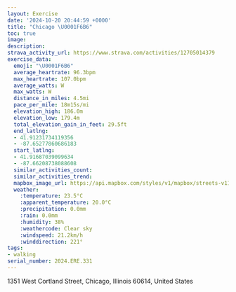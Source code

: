 ```yaml
---
layout: Exercise
date: '2024-10-20 20:44:59 +0000'
title: "Chicago \U0001F6B6"
toc: true
image:
description:
strava_activity_url: https://www.strava.com/activities/12705014379
exercise_data:
  emoji: "\U0001F6B6"
  average_heartrate: 96.3bpm
  max_heartrate: 107.0bpm
  average_watts: W
  max_watts: W
  distance_in_miles: 4.5mi
  pace_per_mile: 18m15s/mi
  elevation_high: 186.0m
  elevation_low: 179.4m
  total_elevation_gain_in_feet: 29.5ft
  end_latlng:
  - 41.91231734119356
  - -87.65277860686183
  start_latlng:
  - 41.91687039099634
  - -87.66208738088608
  similar_activities_count:
  similar_activities_trend:
  mapbox_image_url: https://api.mapbox.com/styles/v1/mapbox/streets-v11/static/path-5+787af2-1.0(q%7Cy~Fx%60%60vOGcEGkAE%5D%40Kv%40eAn%40cAdBwBxAuBlLwQ%5EIRAdB%40%60%40GjB%40%60%40AZBTCV%40j%40A%5CCbA%3F%60BCx%40ELCb%40EP%5BpA%7B%40xBiBz%40i%40vAuApAu%40%5Ca%40bBoAn%40k%40PWCIWYMGOCyABiARSJIJCFJAfBo%40bAI%3FDf%40L%5CDZAd%40KVIj%40s%40%5CSlB%7BAJMDU%40w%40C%7DABOjAKd%40DjCCRDNE%60%40EdBA%7C%40GfBBzAGzEIj%40EbA%40%60BIlA%3Fd%40EzB%3F%60%40Ez%40Cj%40%3FjAHt%40Kr%40CTEDEBKFm%40TFv%40FlB%3Fl%40Cc%40CqBDSEMGGMCW%40S%3Fl%40%40CA%3F%3FhCBpBC%7CEBdBDhA%3FrDDzE%3FtDExBHlB%3Fz%40EPq%40tAERc%40h%40cA%60Bc%40v%40ADFA%3FBGI%5DAgEFgCHgBAsIJM%40UHEAIOOE%5DPmBrAo%40Xy%40f%40kBpAEMCa%40AoBC%5B%40kADmA%40aCIaACEOCEKE%5BAk%40GoOCU%40%7BCCq%40%40uECcB%3FmECa%40EMG%40%5DTgB~AuAdA%5Dj%40%7D%40j%40cAv%40q%40j%40eAx%40_%40%5E%7DDxCg%40%5EaAh%40%7D%40bAm%40%5EcDnCUTODYTI%40ECAUIKo%40FqBG_%40HOGI%40KD),pin-s-s+e5b22e(-87.65981,41.91705),pin-s-f+89ae00(-87.65303999999995,41.91091)/auto/800x800?access_token=pk.eyJ1Ijoiam9zaGJlY2ttYW4iLCJhIjoiY205eWR2aDd1MWZ6djJrbXc4a3M0bWZleiJ9.XiG9OWkNcZk2QzjJbxLB4A
  weather:
    :temperature: 23.5°C
    :apparent_temperature: 20.0°C
    :precipitation: 0.0mm
    :rain: 0.0mm
    :humidity: 38%
    :weathercode: Clear sky
    :windspeed: 21.2km/h
    :winddirection: 221°
tags:
- walking
serial_number: 2024.ERE.331
---
```

1351 West Cortland Street, Chicago, Illinois 60614, United States
